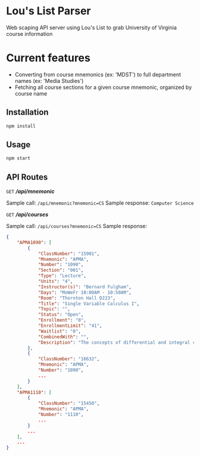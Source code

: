 # Lou's List Parser

Web scaping API server using Lou's List to grab University of Virginia course information

# Current features
* Converting from course mnemonics (ex: 'MDST') to full department names (ex: 'Media Studies')
* Fetching all course sections for a given course mnemonic, organized by course name

## Installation

```bash
npm install
```

## Usage

```bash
npm start
```
## API Routes
`GET` ***/api/mnemonic***

Sample call: `/api/mnemonic?mnemonic=CS`
Sample response: `Computer Science`

`GET` ***/api/courses***

Sample call: `/api/courses?mnemonic=CS`
Sample response:
```json
{
    "APMA1090": [
        {
            "ClassNumber": "15901",
            "Mnemonic": "APMA",
            "Number": "1090",
            "Section": "001",
            "Type": "Lecture",
            "Units": "4",
            "Instructor(s)": "Bernard Fulgham",
            "Days": "MoWeFr 10:00AM - 10:50AM",
            "Room": "Thornton Hall D223",
            "Title": "Single Variable Calculus I",
            "Topic": "",
            "Status": "Open",
            "Enrollment": "0",
            "EnrollmentLimit": "41",
            "Waitlist": "0",
            "CombinedWith": "",
            "Description": "The concepts of differential and integral calculus are developed and applied to the elementary functions of a single variable.  Limits, rates of change, derivatives, and integrals.  Applications are made to problems in analytic geometry and elementary physics. For students with no exposure to high school calculus."
        },
        {
            "ClassNumber": "16632",
            "Mnemonic": "APMA",
            "Number": "1090",
            ...
        }
    ],
    "APMA1110": [
        {
            "ClassNumber": "15450",
            "Mnemonic": "APMA",
            "Number": "1110",
            ...
        }
        ...
    ],
	...
}
```
